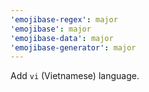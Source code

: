 ```yaml
---
'emojibase-regex': major
'emojibase': major
'emojibase-data': major
'emojibase-generator': major
---
```


Add `vi` (Vietnamese) language.
